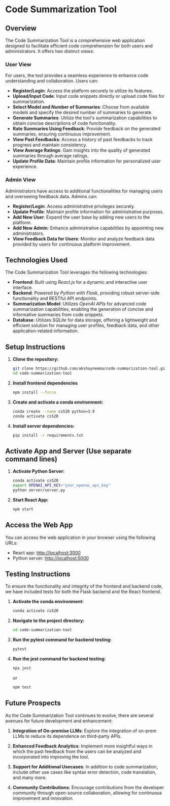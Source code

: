 # Code Summarization Tool

## Overview
The Code Summarization Tool is a comprehensive web application designed to facilitate efficient code comprehension for both users and administrators. It offers two distinct views:

### User View
For users, the tool provides a seamless experience to enhance code understanding and collaboration. Users can:

- **Register/Login**: Access the platform securely to utilize its features.
- **Upload/Input Code**: Input code snippets directly or upload code files for summarization.
- **Select Model and Number of Summaries**: Choose from available models and specify the desired number of summaries to generate.
- **Generate Summaries**: Utilize the tool's summarization capabilities to obtain concise descriptions of code functionality.
- **Rate Summaries Using Feedback**: Provide feedback on the generated summaries, ensuring continuous improvement.
- **View Past Feedbacks**: Access a history of past feedbacks to track progress and maintain consistency.
- **View Average Ratings**: Gain insights into the quality of generated summaries through average ratings.
- **Update Profile Data**: Maintain profile information for personalized user experience.

### Admin View
Administrators have access to additional functionalities for managing users and overseeing feedback data. Admins can:

- **Register/Login**: Access administrative privileges securely.
- **Update Profile**: Maintain profile information for administrative purposes.
- **Add New User**: Expand the user base by adding new users to the platform.
- **Add New Admin**: Enhance administrative capabilities by appointing new administrators.
- **View Feedback Data for Users**: Monitor and analyze feedback data provided by users for continuous platform improvement.

## Technologies Used

The Code Summarization Tool leverages the following technologies:

- **Frontend**: Built using *React.js* for a dynamic and interactive user interface.
- **Backend**: Powered by *Python* with *Flask*, providing robust server-side functionality and RESTful API endpoints.
- **Summarization Model**: Utilizes *OpenAI APIs* for advanced code summarization capabilities, enabling the generation of concise and informative summaries from code snippets.
- **Database**: Utilizes *SQLite* for data storage, offering a lightweight and efficient solution for managing user profiles, feedback data, and other application-related information.

## Setup Instructions
1. **Clone the repository:**
   ```bash
   git clone https://github.com/akshayneema/code-summarization-tool.git
   cd code-summarization-tool

2. **Install frontend dependencies**
   ```bash
   npm install --force

3. **Create and activate a conda environment:**
   ```bash
   conda create --name cs520 python=3.9
   conda activate cs520

4. **Install server dependencies:**
   ```bash
   pip install -r requirements.txt

## Activate App and Server (Use separate command lines)

1. **Activate Python Server:**
   ```bash
   conda activate cs520
   export OPENAI_API_KEY="your_openai_api_key"
   python server/server.py

2. **Start React App:**
   ```bash
   npm start

## Access the Web App

You can access the web application in your browser using the following URLs:

- React app: [http://localhost:3000](http://localhost:3000)
- Python server: [http://localhost:5000](http://127.0.0.1:5000)

## Testing Instructions

To ensure the functionality and integrity of the frontend and backend code, we have included tests for both the Flask backend and the React frontend.

1. **Activate the conda environment:**
   ```bash
   conda activate cs520

2. **Navigate to the project directory:**
   ```bash
   cd code-summarization-tool

3. **Run the pytest command for backend testing:**
   ```bash
   pytest

3. **Run the jest command for backend testing:**
   ```bash
   npx jest
   ```
   
   or
   
   ```bash
   npm test
   ```

## Future Prospects

As the Code Summarization Tool continues to evolve, there are several avenues for future development and enhancement:

1. **Integration of On-premise LLMs**: Explore the integration of on-prem LLMs to reduce its dependence on third-party APIs.

2. **Enhanced Feedback Analytics**: Implement more insightful ways in which the past feedback from the users can be analyzed and incorporated into improving the tool.

3. **Support for Additional Usecases**: In addition to code summarization, include other use cases like syntax error detection, code translation, and many more.

4. **Community Contributions**: Encourage contributions from the developer community through open-source collaboration, allowing for continuous improvement and innovation.


